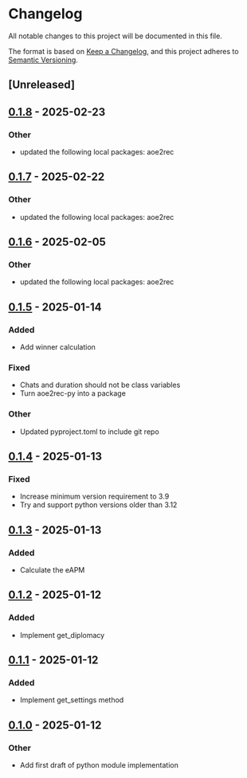# Changelog

All notable changes to this project will be documented in this file.

The format is based on [Keep a Changelog](https://keepachangelog.com/en/1.0.0/),
and this project adheres to [Semantic Versioning](https://semver.org/spec/v2.0.0.html).

## [Unreleased]

## [0.1.8](https://github.com/aoe2ct/aoe2rec/compare/aoe2rec-py-v0.1.7...aoe2rec-py-v0.1.8) - 2025-02-23

### Other

- updated the following local packages: aoe2rec

## [0.1.7](https://github.com/aoe2ct/aoe2rec/compare/aoe2rec-py-v0.1.6...aoe2rec-py-v0.1.7) - 2025-02-22

### Other

- updated the following local packages: aoe2rec

## [0.1.6](https://github.com/aoe2ct/aoe2rec/compare/aoe2rec-py-v0.1.5...aoe2rec-py-v0.1.6) - 2025-02-05

### Other

- updated the following local packages: aoe2rec

## [0.1.5](https://github.com/aoe2ct/aoe2rec/compare/aoe2rec-py-v0.1.4...aoe2rec-py-v0.1.5) - 2025-01-14

### Added

- Add winner calculation

### Fixed

- Chats and duration should not be class variables
- Turn aoe2rec-py into a package

### Other

- Updated pyproject.toml to include git repo

## [0.1.4](https://github.com/aoe2ct/aoe2rec/compare/aoe2rec-py-v0.1.3...aoe2rec-py-v0.1.4) - 2025-01-13

### Fixed

- Increase minimum version requirement to 3.9
- Try and support python versions older than 3.12

## [0.1.3](https://github.com/aoe2ct/aoe2rec/compare/aoe2rec-py-v0.1.2...aoe2rec-py-v0.1.3) - 2025-01-13

### Added

- Calculate the eAPM

## [0.1.2](https://github.com/aoe2ct/aoe2rec/compare/aoe2rec-py-v0.1.1...aoe2rec-py-v0.1.2) - 2025-01-12

### Added

- Implement get_diplomacy

## [0.1.1](https://github.com/aoe2ct/aoe2rec/compare/aoe2rec-py-v0.1.0...aoe2rec-py-v0.1.1) - 2025-01-12

### Added

- Implement get_settings method

## [0.1.0](https://github.com/aoe2ct/aoe2rec/releases/tag/aoe2rec-py-v0.1.0) - 2025-01-12

### Other

- Add first draft of python module implementation
